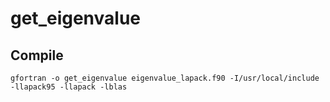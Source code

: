 # get_eigenvalue

## Compile
```
gfortran -o get_eigenvalue eigenvalue_lapack.f90 -I/usr/local/include -llapack95 -llapack -lblas
```